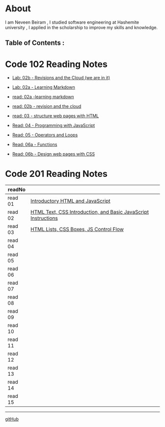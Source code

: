 



# About
I am Neveen Beiram , I studied software engineering at Hashemite university , I applied in the scholarship to improve my skills and knowledge.

## Table of Contents :

# Code 102 Reading Notes

* [Lab: 02b - Revisions and the Cloud (we are in it)](README.md) 

* [Lab: 02a - Learning Markdown](Lab02a.md)

* [read: 02a -learning markdown](Read02a.md)

* [read: 02b - revision and the cloud](Read02b.md)

* [read: 03 - structure web pages with HTML](Read03.md)

* [Read: 04 - Programming with JavaScript](Read04.md)

* [Read: 05 - Operators and Loops](Read05.md)

* [Read: 06a - Functions](Read06a.md)

* [Read: 06b - Design web pages with CSS](Read06b.md)

# Code 201 Reading Notes



| readNo  |                                                                             |
|---      |---                                                                          |
| read 01 |[Introductory HTML and JavaScript](class-01.md)                              |
| read 02 |[HTML Text, CSS Introduction, and Basic JavaScript Instructions](class-02.md)|
| read 03 |[HTML Lists, CSS Boxes, JS Control Flow](class-03.md)                        |
| read 04 |                                                                             |
| read 05 |                                                                             |
| read 06 |                                                                             |
| read 07 |                                                                             |
| read 08 |                                                                             |
| read 09 |                                                                             |
| read 10 |                                                                             |
| read 11 |                                                                             |
| read 12 |                                                                             |
| read 13 |                                                                             | 
| read 14 |                                                                             |
| read 15 |                                                                             |
*****

[gitHub](https://github.com/NeveenBeiram)

